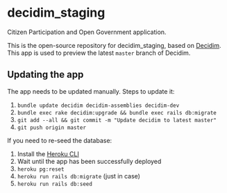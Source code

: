 # decidim_staging

Citizen Participation and Open Government application.

This is the open-source repository for decidim_staging, based on [Decidim](https://github.com/decidim/decidim). This app is used to preview the latest `master` branch of Decidim.

## Updating the app
The app needs to be updated manually. Steps to update it:

1. `bundle update decidim decidim-assemblies decidim-dev`
1. `bundle exec rake decidim:upgrade && bundle exec rails db:migrate`
1. `git add --all && git commit -m "Update decidim to latest master"`
1. `git push origin master`

If you need to re-seed the database:

1. Install the [Heroku CLI](https://devcenter.heroku.com/articles/heroku-cli#download-and-install)
1. Wait until the app has been successfully deployed
1. `heroku pg:reset`
1. `heroku run rails db:migrate` (just in case)
1. `heroku run rails db:seed`
